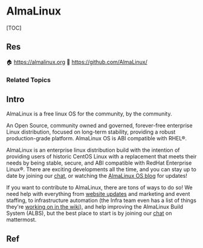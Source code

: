 # AlmaLinux

[TOC]



## Res
🏠 https://almalinux.org
🚧 https://github.com/AlmaLinux/


### Related Topics



## Intro
AlmaLinux is a free linux OS for the community, by the community.

An Open Source, community owned and governed, forever-free enterprise Linux distribution, focused on long-term stability, providing a robust production-grade platform. AlmaLinux OS is ABI compatible with RHEL®.

AlmaLinux is an enterprise linux distribution build with the intention of providing users of historic CentOS Linux with a replacement that meets their needs by being stable, secure, and ABI compatible with RedHat Enterprise Linux®. There are exciting developments all the time, and you can stay up to date by joining our [chat](https://chat.almalinux.org/), or watching the [AlmaLinux OS blog](https://almalinux.org/blog) for updates!

If you want to contribute to AlmaLinux, there are tons of ways to do so! We need help with everything from [website updates](https://github.com/AlmaLinux/almalinux.org) and marketing and event staffing, to infrastructure automation (the Infra team even has a list of things they're [working on in the wiki](https://openproject.almalinux.org/projects/infrastructure/work_packages)), and help improving the AlmaLinux Build System (ALBS), but the best place to start is by joining our [chat](https://chat.almalinux.org/) on mattermost.



## Ref
[(2024.5) AlmaLinux 9.4 正式发布：颠覆性升级带来全新体验 | Linux 公社]: https://mp.weixin.qq.com/s/t8vy_I76KI2M5IG3GNPJtA
